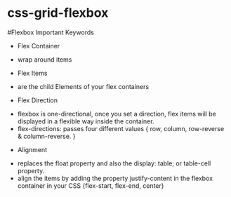 # css-grid-flexbox

#Flexbox Important Keywords

* Flex Container
- wrap around items 

* Flex Items
- are the child Elements of your flex containers

* Flex Direction
- flexbox is one-directional, once you set a direction, flex items will be displayed in a flexible way inside the container.
- flex-directions: passes four different values { row, column, row-reverse & column-reverse. }

* Alignment
- replaces the float property and also the display: table; or table-cell property.
- align the items by adding the property justify-content in the flexbox container in your CSS
{flex-start, flex-end, center}